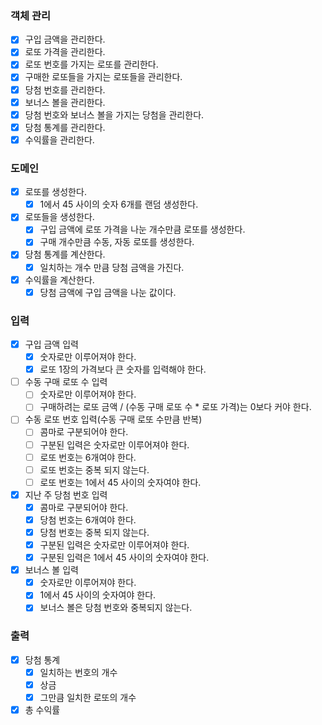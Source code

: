 ### 객체 관리
- [x] 구입 금액을 관리한다.
- [x] 로또 가격을 관리한다.
- [x] 로또 번호를 가지는 로또를 관리한다.
- [x] 구매한 로또들을 가지는 로또들을 관리한다.
- [x] 당첨 번호를 관리한다.
- [x] 보너스 볼을 관리한다.
- [x] 당첨 번호와 보너스 볼을 가지는 당첨을 관리한다.
- [x] 당첨 통계를 관리한다.
- [x] 수익률을 관리한다.
### 도메인
- [x] 로또를 생성한다.
    - [x] 1에서 45 사이의 숫자 6개를 랜덤 생성한다.
- [x] 로또들을 생성한다.
    - [x] 구입 금액에 로또 가격을 나눈 개수만큼 로또를 생성한다.
    - [x] 구매 개수만큼 수동, 자동 로또를 생성한다.
- [x] 당첨 통계를 계산한다.
    - [x] 일치하는 개수 만큼 당첨 금액을 가진다.
- [x] 수익률을 계산한다.
    - [x] 당첨 금액에 구입 금액을 나눈 값이다.
### 입력
- [x] 구입 금액 입력
    - [x] 숫자로만 이루어져야 한다.
    - [x] 로또 1장의 가격보다 큰 숫자를 입력해야 한다.
- [ ] 수동 구매 로또 수 입력
  - [ ] 숫자로만 이루어져야 한다.
  - [ ] 구매하려는 로또 금액 / (수동 구매 로또 수 *  로또 가격)는 0보다 커야 한다.
- [ ] 수동 로또 번호 입력(수동 구매 로또 수만큼 반복)
  - [ ] 콤마로 구분되어야 한다.
  - [ ] 구분된 입력은 숫자로만 이루어져야 한다.
  - [ ] 로또 번호는 6개여야 한다.
  - [ ] 로또 번호는 중복 되지 않는다.
  - [ ] 로또 번호는 1에서 45 사이의 숫자여야 한다.
- [x] 지난 주 당첨 번호 입력
    - [x] 콤마로 구분되어야 한다.
    - [x] 당첨 번호는 6개여야 한다.
    - [x] 당첨 번호는 중복 되지 않는다.
    - [x] 구분된 입력은 숫자로만 이루어져야 한다.
    - [x] 구분된 입력은 1에서 45 사이의 숫자여야 한다.
- [x] 보너스 볼 입력
    - [x] 숫자로만 이루어져야 한다.
    - [x] 1에서 45 사이의 숫자여야 한다.
    - [x] 보너스 볼은 당첨 번호와 중복되지 않는다.
### 출력
- [x] 당첨 통계
    - [x] 일치하는 번호의 개수
    - [x] 상금
    - [x] 그만큼 일치한 로또의 개수
- [x] 총 수익률
